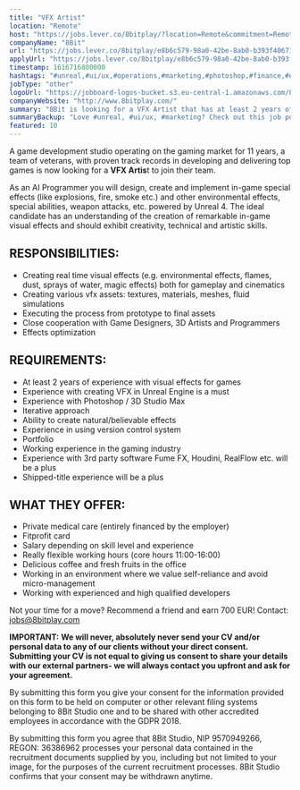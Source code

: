 ```yaml
---
title: "VFX Artist"
location: "Remote"
host: "https://jobs.lever.co/8bitplay/?location=Remote&commitment=Remote"
companyName: "8Bit"
url: "https://jobs.lever.co/8bitplay/e8b6c579-98a0-42be-8ab0-b393f406713c"
applyUrl: "https://jobs.lever.co/8bitplay/e8b6c579-98a0-42be-8ab0-b393f406713c/apply"
timestamp: 1616716800000
hashtags: "#unreal,#ui/ux,#operations,#marketing,#photoshop,#finance,#optimization"
jobType: "other"
logoUrl: "https://jobboard-logos-bucket.s3.eu-central-1.amazonaws.com/8bit"
companyWebsite: "http://www.8bitplay.com/"
summary: "8Bit is looking for a VFX Artist that has at least 2 years of experience with visual effects for games."
summaryBackup: "Love #unreal, #ui/ux, #marketing? Check out this job post!"
featured: 10
---
```


A game development studio operating on the gaming market for 11 years, a team of veterans, with proven track records in developing and delivering top games is now looking for a **VFX Artis**t to join their team.

As an AI Programmer you will design, create and implement in-game special effects (like explosions, fire, smoke etc.) and other environmental effects, special abilities, weapon attacks, etc. powered by Unreal 4. The ideal candidate has an understanding of the creation of remarkable in-game visual effects and should exhibit creativity, technical and artistic skills. 

## RESPONSIBILITIES:

*   Creating real time visual effects (e.g. environmental effects, flames, dust, sprays of water, magic effects) both for gameplay and cinematics
*   Creating various vfx assets: textures, materials, meshes, fluid simulations
*   Executing the process from prototype to final assets
*   Close cooperation with Game Designers, 3D Artists and Programmers
*   Effects optimization

## REQUIREMENTS:

*   At least 2 years of experience with visual effects for games
*   Experience with creating VFX in Unreal Engine is a must
*   Experience with Photoshop / 3D Studio Max
*   Iterative approach
*   Ability to create natural/believable effects
*   Experience in using version control system
*   Portfolio 
*   Working experience in the gaming industry
*   Experience with 3rd party software Fume FX, Houdini, RealFlow etc. will be a plus
*   Shipped-title experience will be a plus

## WHAT THEY OFFER:

*   Private medical care (entirely financed by the employer)
*   Fitprofit card
*   Salary depending on skill level and experience
*   Really flexible working hours (core hours 11:00-16:00)
*   Delicious coffee and fresh fruits in the office
*   Working in an environment where we value self-reliance and avoid micro-management
*   Working with experienced and high qualified developers

Not your time for a move? Recommend a friend and earn 700 EUR! Contact: jobs@8bitplay.com

**IMPORTANT:** **We will never, absolutely never send your CV and/or personal data to any of our clients without your direct consent. Submitting your CV is not equal to giving us consent to share your details with our external partners- we will always contact you upfront and ask for your agreement.**

By submitting this form you give your consent for the information provided on this form to be held on computer or other relevant filing systems belonging to 8Bit Studio one and to be shared with other accredited employees in accordance with the GDPR 2018.

By submitting this form you agree that 8Bit Studio, NIP 9570949266, REGON: 36386962 processes your personal data contained in the recruitment documents supplied by you, including but not limited to your image, for the purposes of the current recruitment processes. 8Bit Studio confirms that your consent may be withdrawn anytime.
